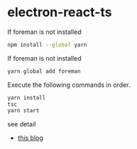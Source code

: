 # electron-react-ts
If foreman is not installed
```bash
npm install --global yarn
```
If foreman is not installed
```bash
yarn global add foreman
```

Execute the following commands in order.
```bash
yarn install
tsc
yarn start
```

see detail
* [this blog](https://malshan84.github.io/2017/09/04/react-electron-ts.html)
